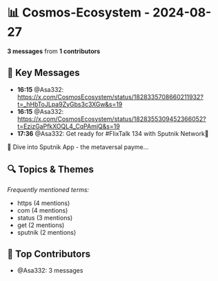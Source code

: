 # 📊 Cosmos-Ecosystem - 2024-08-27
**3 messages** from **1 contributors**

## 💬 Key Messages
- **16:15** @Asa332: https://x.com/CosmosEcosystem/status/1828335708660211932?t=_hHbToJLpa9ZyGbs3c3XGw&s=19
- **16:15** @Asa332: https://x.com/CosmosEcosystem/status/1828355309452366052?t=EzizGaPfkXOQL4_CqPAmjQ&s=19
- **17:36** @Asa332: Get ready for #FlixTalk 134 with Sputnik Network🌌

🔗 Dive into Sputnik App - the metaversal payme...

## 🔍 Topics & Themes
*Frequently mentioned terms:*
- https (4 mentions)
- com (4 mentions)
- status (3 mentions)
- get (2 mentions)
- sputnik (2 mentions)

## 👥 Top Contributors
- @Asa332: 3 messages